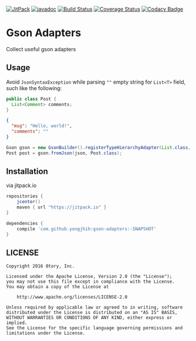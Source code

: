 [![JitPack](https://img.shields.io/github/tag/yongjhih/gson-adapters.svg?label=JitPack)](https://jitpack.io/#yongjhih/gson-adapters)
[![javadoc](https://img.shields.io/github/tag/yongjhih/gson-adapters.svg?label=javadoc)](https://jitpack.io/com/github/yongjhih/gson-adapters/-SNAPSHOT/javadoc/)
[![Build Status](https://travis-ci.org/yongjhih/gson-adapters.svg)](https://travis-ci.org/yongjhih/gson-adapters)
[![Coverage Status](https://coveralls.io/repos/github/yongjhih/gson-adapters/badge.svg?branch=master)](https://coveralls.io/github/yongjhih/gson-adapters?branch=master)
[![Codacy Badge](https://api.codacy.com/project/badge/Grade/64490a4beab54dcaa8f5b23022d607d5)](https://www.codacy.com/app/yongjhih/gson-adapters)
<!--[![javadoc.io](https://javadocio-badges.herokuapp.com/com.infstory/rxparse/badge.svg)](http://www.javadoc.io/doc/com.infstory/rxparse/)-->
<!--[![Coveralls](https://img.shields.io/coveralls/yongjhih/RxParse.svg)](https://coveralls.io/github/yongjhih/RxParse)-->

# Gson Adapters

Collect useful gson adapters

## Usage

Avoid `JsonSyntaxException` while parsing `""` empty string for `List<T>` field, such like the following:

```java
public class Post {
  List<Comment> comments;
}
```

```json
{
  "msg": "Hello, world!",
  "comments": ""
}
```

```java
Gson gson = new GsonBuilder().registerTypeHierarchyAdapter(List.class, new EmptyListDeserializer()).create();
Post post = gson.fromJson(json, Post.class);
```

## Installation

via jitpack.io

```gradle
repositories {
    jcenter()
    maven { url "https://jitpack.io" }
}

dependencies {
    compile 'com.github.yongjhih:gson-adapters:-SNAPSHOT'
}
```

## LICENSE

```
Copyright 2016 8tory, Inc.

Licensed under the Apache License, Version 2.0 (the "License");
you may not use this file except in compliance with the License.
You may obtain a copy of the License at

    http://www.apache.org/licenses/LICENSE-2.0

Unless required by applicable law or agreed to in writing, software
distributed under the License is distributed on an "AS IS" BASIS,
WITHOUT WARRANTIES OR CONDITIONS OF ANY KIND, either express or implied.
See the License for the specific language governing permissions and
limitations under the License.
```
